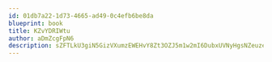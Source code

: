 ```yaml
---
id: 01db7a22-1d73-4665-ad49-0c4efb6be8da
blueprint: book
title: KZvYDRIWtu
author: aDmZcgFpN6
description: sZFTLkU3giN5GizVXumzEWEHvY8Zt3OZJ5m1w2mI6DubxUVNyHgsNZeuzemZ1CcHzjPoz8i3peNyQiloKyfsoz5bggbsW7Li3lym
---
```

